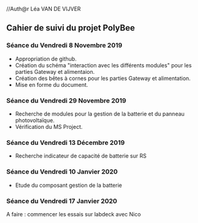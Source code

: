 //Auth@r Léa VAN DE VIJVER


<h2> Cahier de suivi du projet PolyBee </h2>

<h3>Séance du Vendredi 8 Novembre 2019 </h3>

- Appropriation de github.
- Création du schéma "interaction avec les différents modules" pour les parties Gateway et alimentaion.
- Création des bêtes à cornes pour les parties Gateway et alimentation.
- Mise en forme du document.

<h3>Séance du Vendredi 29 Novembre 2019 </h3>

- Recherche de modules pour la gestion de la batterie et du panneau photovoltaïque.
- Vérification du MS Project.

<h3>Séance du Vendredi 13 Décembre 2019 </h3>

- Recherche indicateur de capacité de batterie sur RS

<h3>Séance du Vendredi 10 Janvier 2020 </h3>

- Etude du composant gestion de la batterie

<h3>Séance du Vendredi 17 Janvier 2020 </h3>

A faire : commencer les essais sur labdeck avec Nico
